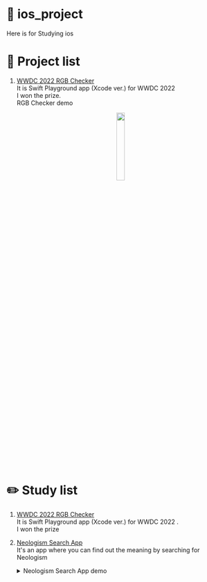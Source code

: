 # 📱 ios_project

Here is for Studying ios

# 📜 Project list
<!-- 
1. [WWDC 2022 RGB Checker](https://github.com/Suppppppp/ios_project/tree/main/project/WWDC2022_RGBColorChecker) <br>It is Swift Playground app (Xcode ver.) for WWDC 2022<br>I won the prize.<details><summary> RGB Checker demo </summary><div markdown="1"><p align= "center"><img width="50%" src="https://user-images.githubusercontent.com/42464602/166156937-38b4a2ed-a95f-44ed-b611-4204e449038a.gif"/></div></details>

-->
1. [WWDC 2022 RGB Checker](https://github.com/Suppppppp/ios_project/tree/main/project/WWDC2022_RGBColorChecker) <br>It is Swift Playground app (Xcode ver.) for WWDC 2022<br>I won the prize.<br> RGB Checker demo <br><p align= "center"><img width="20%" src="https://user-images.githubusercontent.com/42464602/166156937-38b4a2ed-a95f-44ed-b611-4204e449038a.gif"/>

<br>

# ✏️ Study list

1. [WWDC 2022 RGB Checker](https://github.com/Suppppppp/ios_project/tree/main/WWDC2022_RGBColorChecker) <br>It is Swift Playground app (Xcode ver.) for WWDC 2022 .<br> I won the prize

2. [Neologism Search App](https://github.com/Suppppppp/Neologism_SeSACWeek1/tree/main)<br>
It's an app where you can find out the meaning by searching for Neologism<br><details><summary> Neologism Search App demo </summary><div markdown="1"><p align= "center"><img width="50%" src="https://user-images.githubusercontent.com/42464602/179065853-1a12953c-f775-4cf0-bf95-ff803248d1b2.gif"/></div></details>
